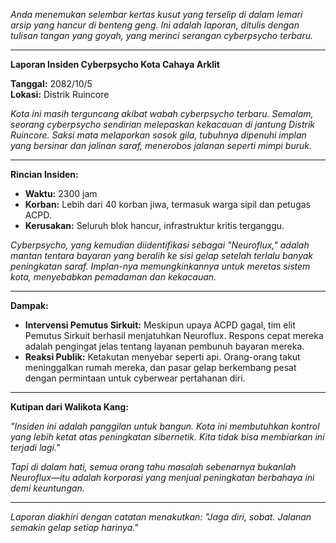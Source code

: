 _Anda menemukan selembar kertas kusut yang terselip di dalam lemari arsip yang hancur di benteng geng. Ini adalah laporan, ditulis dengan tulisan tangan yang goyah, yang merinci serangan cyberpsycho terbaru._

---

**Laporan Insiden Cyberpsycho Kota Cahaya Arklit**

**Tanggal:** 2082/10/5  
**Lokasi:** Distrik Ruincore

_Kota ini masih terguncang akibat wabah cyberpsycho terbaru. Semalam, seorang cyberpsycho sendirian melepaskan kekacauan di jantung Distrik Ruincore. Saksi mata melaporkan sosok gila, tubuhnya dipenuhi implan yang bersinar dan jalinan saraf, menerobos jalanan seperti mimpi buruk._

---

**Rincian Insiden:**

- **Waktu:** 2300 jam
- **Korban:** Lebih dari 40 korban jiwa, termasuk warga sipil dan petugas ACPD.
- **Kerusakan:** Seluruh blok hancur, infrastruktur kritis terganggu.

_Cyberpsycho, yang kemudian diidentifikasi sebagai "Neuroflux," adalah mantan tentara bayaran yang beralih ke sisi gelap setelah terlalu banyak peningkatan saraf. Implan-nya memungkinkannya untuk meretas sistem kota, menyebabkan pemadaman dan kekacauan._

---

**Dampak:**

- **Intervensi Pemutus Sirkuit:** Meskipun upaya ACPD gagal, tim elit Pemutus Sirkuit berhasil menjatuhkan Neuroflux. Respons cepat mereka adalah pengingat jelas tentang layanan pembunuh bayaran mereka.
- **Reaksi Publik:** Ketakutan menyebar seperti api. Orang-orang takut meninggalkan rumah mereka, dan pasar gelap berkembang pesat dengan permintaan untuk cyberwear pertahanan diri.

---

**Kutipan dari Walikota Kang:**

_"Insiden ini adalah panggilan untuk bangun. Kota ini membutuhkan kontrol yang lebih ketat atas peningkatan sibernetik. Kita tidak bisa membiarkan ini terjadi lagi."_

_Tapi di dalam hati, semua orang tahu masalah sebenarnya bukanlah Neuroflux—itu adalah korporasi yang menjual peningkatan berbahaya ini demi keuntungan._

---

_Laporan diakhiri dengan catatan menakutkan: "Jaga diri, sobat. Jalanan semakin gelap setiap harinya."_
